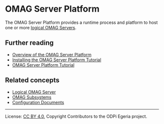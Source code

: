 <!-- SPDX-License-Identifier: CC-BY-4.0 -->
<!-- Copyright Contributors to the ODPi Egeria project. -->

# OMAG Server Platform

The OMAG Server Platform provides a runtime process and platform to host one or more
[logical OMAG Servers](logical-omag-server.md).


## Further reading


* [Overview of the OMAG Server Platform](../../../../../open-metadata-publication/website/omag-server)
* [Installing the OMAG Server Platform Tutorial](../../../../../open-metadata-resources/open-metadata-tutorials/building-egeria-tutorial/task-installing-egeria.md)
* [OMAG Server Platform Tutorial](../../../../../open-metadata-resources/open-metadata-tutorials/omag-server-tutorial)

## Related concepts

* [Logical OMAG Server](logical-omag-server.md)
* [OMAG Subsystems](omag-subsystem.md)
* [Configuration Documents](configuration-document.md)

----
License: [CC BY 4.0](https://creativecommons.org/licenses/by/4.0/),
Copyright Contributors to the ODPi Egeria project.